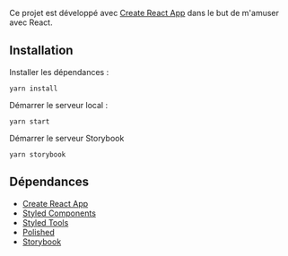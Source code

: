 Ce projet est développé avec [Create React App](https://github.com/facebookincubator/create-react-app) dans le but de m'amuser avec React.

## Installation

Installer les dépendances :

```
yarn install
```

Démarrer le serveur local :

```
yarn start
```

Démarrer le serveur Storybook

```
yarn storybook
```

## Dépendances

* [Create React App](https://github.com/facebookincubator/create-react-app)
* [Styled Components](https://www.styled-components.com/)
* [Styled Tools](https://github.com/diegohaz/styled-tools)
* [Polished](https://polished.js.org)
* [Storybook](https://storybook.js.org/)